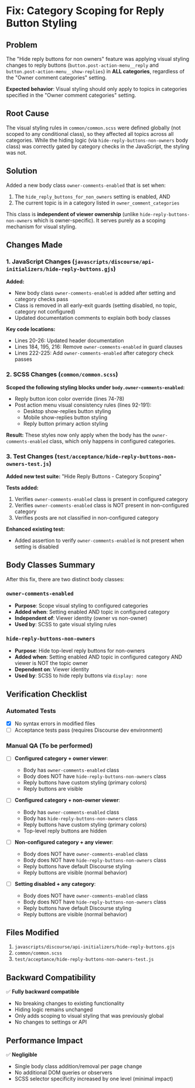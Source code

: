 # Fix: Category Scoping for Reply Button Styling

## Problem

The "Hide reply buttons for non owners" feature was applying visual styling changes to reply buttons (`button.post-action-menu__reply` and `button.post-action-menu__show-replies`) in **ALL categories**, regardless of the "Owner comment categories" setting.

**Expected behavior**: Visual styling should only apply to topics in categories specified in the "Owner comment categories" setting.

## Root Cause

The visual styling rules in `common/common.scss` were defined globally (not scoped to any conditional class), so they affected all topics across all categories. While the hiding logic (via `hide-reply-buttons-non-owners` body class) was correctly gated by category checks in the JavaScript, the styling was not.

## Solution

Added a new body class `owner-comments-enabled` that is set when:
1. The `hide_reply_buttons_for_non_owners` setting is enabled, AND
2. The current topic is in a category listed in `owner_comment_categories`

This class is **independent of viewer ownership** (unlike `hide-reply-buttons-non-owners` which is owner-specific). It serves purely as a scoping mechanism for visual styling.

## Changes Made

### 1. JavaScript Changes (`javascripts/discourse/api-initializers/hide-reply-buttons.gjs`)

**Added:**
- New body class `owner-comments-enabled` is added after setting and category checks pass
- Class is removed in all early-exit guards (setting disabled, no topic, category not configured)
- Updated documentation comments to explain both body classes

**Key code locations:**
- Lines 20-26: Updated header documentation
- Lines 184, 195, 216: Remove `owner-comments-enabled` in guard clauses
- Lines 222-225: Add `owner-comments-enabled` after category check passes

### 2. SCSS Changes (`common/common.scss`)

**Scoped the following styling blocks under `body.owner-comments-enabled`:**
- Reply button icon color override (lines 74-78)
- Post action menu visual consistency rules (lines 92-191):
  - Desktop show-replies button styling
  - Mobile show-replies button styling  
  - Reply button primary action styling

**Result:** These styles now only apply when the body has the `owner-comments-enabled` class, which only happens in configured categories.

### 3. Test Changes (`test/acceptance/hide-reply-buttons-non-owners-test.js`)

**Added new test suite:** "Hide Reply Buttons - Category Scoping"

**Tests added:**
1. Verifies `owner-comments-enabled` class is present in configured category
2. Verifies `owner-comments-enabled` class is NOT present in non-configured category
3. Verifies posts are not classified in non-configured category

**Enhanced existing test:**
- Added assertion to verify `owner-comments-enabled` is not present when setting is disabled

## Body Classes Summary

After this fix, there are two distinct body classes:

### `owner-comments-enabled`
- **Purpose**: Scope visual styling to configured categories
- **Added when**: Setting enabled AND topic in configured category
- **Independent of**: Viewer identity (owner vs non-owner)
- **Used by**: SCSS to gate visual styling rules

### `hide-reply-buttons-non-owners`
- **Purpose**: Hide top-level reply buttons for non-owners
- **Added when**: Setting enabled AND topic in configured category AND viewer is NOT the topic owner
- **Dependent on**: Viewer identity
- **Used by**: SCSS to hide reply buttons via `display: none`

## Verification Checklist

### Automated Tests
- [x] No syntax errors in modified files
- [ ] Acceptance tests pass (requires Discourse dev environment)

### Manual QA (To be performed)
- [ ] **Configured category + owner viewer**: 
  - Body has `owner-comments-enabled` class
  - Body does NOT have `hide-reply-buttons-non-owners` class
  - Reply buttons have custom styling (primary colors)
  - Reply buttons are visible
  
- [ ] **Configured category + non-owner viewer**:
  - Body has `owner-comments-enabled` class
  - Body has `hide-reply-buttons-non-owners` class
  - Reply buttons have custom styling (primary colors)
  - Top-level reply buttons are hidden
  
- [ ] **Non-configured category + any viewer**:
  - Body does NOT have `owner-comments-enabled` class
  - Body does NOT have `hide-reply-buttons-non-owners` class
  - Reply buttons have default Discourse styling
  - Reply buttons are visible (normal behavior)
  
- [ ] **Setting disabled + any category**:
  - Body does NOT have `owner-comments-enabled` class
  - Body does NOT have `hide-reply-buttons-non-owners` class
  - Reply buttons have default Discourse styling
  - Reply buttons are visible (normal behavior)

## Files Modified

1. `javascripts/discourse/api-initializers/hide-reply-buttons.gjs`
2. `common/common.scss`
3. `test/acceptance/hide-reply-buttons-non-owners-test.js`

## Backward Compatibility

✅ **Fully backward compatible**
- No breaking changes to existing functionality
- Hiding logic remains unchanged
- Only adds scoping to visual styling that was previously global
- No changes to settings or API

## Performance Impact

✅ **Negligible**
- Single body class addition/removal per page change
- No additional DOM queries or observers
- SCSS selector specificity increased by one level (minimal impact)

